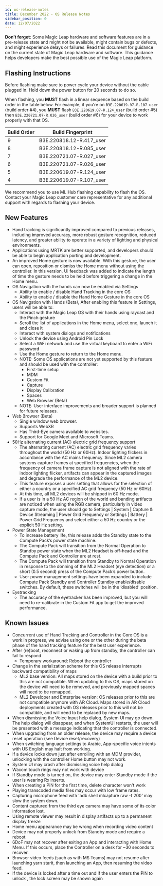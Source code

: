 ```yaml
---
id: os-release-notes
title: December 2022 - OS Release Notes
sidebar_position: 0
date: 12/07/2022
---
```


**Don’t forget:** Some Magic Leap hardware and software features are in a pre-release state and might not be available, might contain bugs or defects, and might experience delays or failures. Read this document for guidance on the current state of Magic Leap hardware and software. This guidance helps developers make the best possible use of the Magic Leap platform.

## Flashing Instructions

Before flashing make sure to power cycle your device without the cable plugged in. Hold down the power button for 20 seconds to do so.

When flashing, you **MUST** flash in a linear sequence based on the build order in the table below. For example, if you're on `B3E.220619.07-R.107_user` (build order #4), you **MUST** flash `B3E.220619.07-R.124_user` (build order #5) then `B3E.220721.07-R.026_user` (build order #6) for your device to work properly with that OS.

| Build Order | Build Fingerprint        |
| ----------- | ------------------------ |
| 9           | B3E.220818.12-R.417_user |
| 8           | B3E.220818.12-R.085_user |
| 7           | B3E.220721.07-R.027_user |
| 6           | B3E.220721.07-R.026_user |
| 5           | B3E.220619.07-R.124_user |
| 4           | B3E.220619.07-R.107_user |

We recommend you to use ML Hub flashing capability to flash the OS. Contact your Magic Leap customer care representative for any additional support with regards to flashing your device.

## New Features

- Hand tracking is significantly improved compared to previous releases, including improved accuracy, more robust gesture recognition, reduced latency, and greater ability to operate in a variety of lighting and physical environments.
- Applications using MRTK are better supported, and developers should be able to begin application porting and development.
- An improved Home gesture is now available. With this gesture, the user can open, reposition or dismiss the Home menu without using the controller. In this version, UI feedback was added to indicate the length of time the gesture needs to be held before triggering a change in the Home menu.
- OS Navigation with the hands can now be enabled via Settings
  - Ability to enable / disable Hand Tracking in the core OS
  - Ability to enable / disable the Hand Home Gesture in the core OS
- OS Navigation with Hands (Beta), After enabling this feature in Settings, users will be able to:
  - Interact with the Magic Leap OS with their hands using raycast and the Pinch gesture
  - Scroll the list of applications in the Home menu, select one, launch it and close it
  - Interact with system dialogs and notifications
  - Unlock the device using Android Pin Lock
  - Select a WiFi network and use the virtual keyboard to enter a WiFi password
  - Use the Home gesture to return to the Home menu.
  - NOTE: Some OS applications are not yet supported by this feature and should be used with the controller:
    - First-time setup
    - MDM
    - Custom Fit
    - Capture
    - Display Calibration
    - Spaces
    - Web Browser (Beta)
  - NOTE: User interface improvements and broader support is planned for future releases.
- Web Browser (Beta)
  - Single window web browser.
  - Supports WebXR
  - Has Third-Eye camera available to websites.
  - Support for Google Meet and Microsoft Teams.
- 50Hz alternating current (AC) electric grid frequency support
  - The alternating current (AC) electric grid frequency varies throughout the world (50 Hz or 60Hz). Indoor lighting flickers in accordance with the AC mains frequency. Since ML2 camera systems capture frames at specified frequencies, when the frequency of camera frame capture is not aligned with the rate of indoor lighting flicker, artifacts can appear in the captured images and degrade the performance of the ML2 device.
  - This feature exposes a user setting that allows for the selection of either a country or a specified AC grid frequency (50 Hz or 60Hz).
  - At this time, all ML2 devices will be shipped in 60 Hz mode.
  - If a user is in a 50 Hz AC region of the world and banding artifacts are noticed when using the RGB camera, particularly in video capture mode, the user should go to Settings | System | Capture & Device Streaming | Power Grid Frequency or Settings | Battery | Power Grid Frequency and select either a 50 Hz country or the explicit 50 Hz setting.
- Power State Management
  - To increase battery life, this release adds the Standby state to the Compute Pack’s power state machine.
  - The Compute Pack will transition from the Normal Operation to Standby power state when the ML2 Headset is off-head and the Compute Pack and Controller are at rest.
  - The Compute Pack will transition from Standby to Normal Operation in response to the donning of the ML2 Headset (eye detection) or a short (0.5 second) press of the Compute Pack’s power button.
  - User power management settings have been expanded to include Compute Pack Standby and Controller Standby enable/disable switches. By default, these switches will be in the ‘disabled’ position.
- Eyetracking
  - The accuracy of the eyetracker has been improved, but you will need to re-calibrate in the Custom Fit app to get the improved performance.

## Known Issues

- Concurrent use of Hand Tracking and Controller in the Core OS is a work in progress, we advise using one or the other during the beta phase of the hand tracking feature for the best user experience.
- After (re)boot, reconnect or waking up from standby, the controller can fail to respond
  - Temporary workaround: Reboot the controller
- Change in the serialization scheme for this OS release interrupts backward compatibility of maps
  - ML2 base version: All maps stored on the device with a build prior to this are not compatible. When updating to this OS, maps stored on the device will need to be removed, and previously mapped spaces will need to be remapped.
  - ML2 Developer and Enterprise version: OS releases prior to this are not compatible anymore with AR Cloud. Maps stored in AR Cloud deployments created with OS releases prior to this will not be compatible, and will need to be replaced by new maps.
- When dismissing the Voice Input help dialog, System UI may go down. The help dialog will disappear, and when SystemUI restarts, the user will be presented with a message indicating that the controller is connected.
- When upgrading from an older release, the device may require a device reset operation (see Device reset/recovery)
- When switching language settings to Arabic, App-specific voice intents with US English may halt from working.
- If a device locks down just after enrolling with an MDM provider, unlocking with the controller Home button may not work.
- System UI may crash after dismissing voice help dialog
- Wacom touch rings may not work with device
- If Standby mode is turned on, the device may enter Standby mode if the user is wearing Rx inserts.
- When creating a PIN for the first time, delete character won't work
- Playing transcoded media files may occur with low frame rates.
- Capturing microphone feed with 'adb shell mlcapture raw -t 200' may slow the system down.
- Content captured from the third eye camera may have some of its color information lost.
- Using remote viewer may result in display artifacts up to a permanent display freeze
- Home menu appearance may be wrong when recording video content
- Device may not properly unlock from Standby mode and require a reboot
- 6DoF may not recover after exiting an App and interacting with Home Menu. If this occurs, place the Controller on a desk for ~30 seconds to recover.
- Browser video feeds (such as with MS Teams) may not resume after launching yarn starit, then launching an App, then resuming the video feed.
- If the device is locked after a time out and if the user enters the PIN to unlock , the lock screen may be shown again

